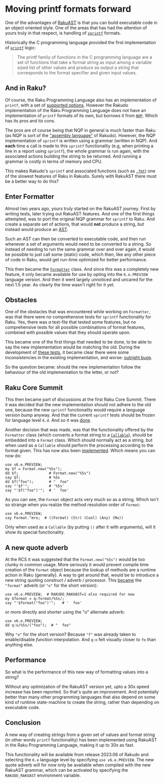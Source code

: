 # Moving printf formats forward

One of the advantages of [RakuAST](https://dev.to/lizmat/rakuast-for-early-adopters-576n) is that you can build executable code in an object oriented style.  One of the areas that has had the attention of yours truly in that respect, is handling of [`sprintf`](https://docs.raku.org/type/independent-routines#routine_sprintf) formats.

Historically the C programming language provided the first implementation of [`printf`](https://en.wikipedia.org/wiki/Printf) logic:

> The printf family of functions in the C programming language are a set of functions that take a format string as input among a variable sized list of other values and produce as output a string that corresponds to the format specifier and given input values.

## And in Raku?

Of course, the Raku Programming Language also has an implementation of `printf`, with a set of [supported options](https://docs.raku.org/type/independent-routines#Directives).  However the Rakudo implementation of the Raku Programming Language does not have an implementation of `printf` formats of its own, but borrows it from [`NQP`](https://github.com/raku/nqp#readme).  Which has its pros and its cons.

The pros are of course being that NQP in general is much faster than Raku (as NQP is sort of the ["assembly language"](https://en.wikipedia.org/wiki/Assembly_language) of Rakudo).  However, the NQP implementation of `sprintf` is written using a grammar (written in NQP).  And **each** time a call is made to this `sprintf` functionality (e.g, when printing a line in a report using `sprintf`), the whole grammar is run again, with the associated actions building the string to be returned.  And running a grammar is costly in terms of memory *and* CPU.

This makes Rakudo's `sprintf` and associated functions (such as [`.fmt`](https://docs.raku.org/routine/fmt)) one of the slowest features of Raku in Rakudo.  Surely with RakuAST there must be a better way to do this?

## Enter Formatter

Almost two years ago, yours truly started on the RakuAST journey.  First by writing tests, later trying out RakuAST features.  And one of the first things attempted, was to port the original NQP grammar for `sprintf` to Raku.  And create a separate set of actions, that would **not** produce a string, but instead would produce an [AST](https://en.wikipedia.org/wiki/Abstract_syntax_tree).

Such an AST can then be converted to executable code, and then run whenever a set of arguments would need to be converted to a string.  So instead of needing to run the same grammar over and over again, it would be possible to just call some (static) code, which then, like any other piece of code in Raku, would get run-time optimized for better performance.

This then became the [`Formatter`](https://github.com/rakudo/rakudo/blob/main/src/core.e/Formatter.pm6) class.  And since this was a completely new feature, it only became available for use by opting into the `6.e.PREVIEW` language version.  And then it went largely unnoticed and uncared for the next 1.5 year.  As clearly the time wasn't right for it yet.

## Obstacles

One of the obstacles that was encountered while working on `Formatter`, was that there were *no* comprehensive tests for `sprintf` functionality for Raku.  Yes, there was *a* test-file that tested some features, but no comprehensive tests for all possible combinations of format features, combined with possible values that they should operate upon.

This became one of the first things that needed to be done, to be able to say the new implementation would be matching the old.  During the development of [these tests](https://github.com/Raku/roast/tree/master/6.d/S32-str), it became clear there were some inconsistencies in the existing implementation, and worse: [outright bugs](https://github.com/Raku/roast/blob/master/6.d/S32-str/sprintf-f.t#L101).

So the question became: should the new implementation follow the behaviour of the old implementation to the letter, or not?

## Raku Core Summit

This then became part of discussions at the first Raku Core Summit.  There it was decided that the new implementation should not adhere to the old one, because the new `sprintf` functionality would require a language version bump anyway.  And that the current `sprintf` tests should be frozen for language level `6.d`.  And so it was [done](https://github.com/Raku/roast/commit/a297e8d4e2510e0fbef2cbd4c766d5e4927f029f).

Another decision that was made, was that the functionality offered by the `Formatter` class (which converts a format string to a [`Callable`](https://docs.raku.org/type/Callable)), should be embedded into a `Format` class.  Which should normally act as a string, but when used as a `Callable` should perform the processing according to the format given.  This has now also been [implemented](https://github.com/rakudo/rakudo/commit/ebe0e0b2c7290dd27729a71da65e55f3f3a72558).  Which means you can now do:
```
use v6.e.PREVIEW;
my $f = Format.new("%5s");
dd $f;              # Format.new("%5s")
say $f;             # %5s
dd $f("foo");       # "  foo"
say "'$f'";         # '%5s'
say "'$f("foo")'";  # '  foo'
```
As you can see, the `Format` object acts very much so as a string.  Which isn't so strange when you realize the method resolution order of `Format`:
```
use v6.e.PREVIEW;
say Format.^mro;  # ((Format) (Str) (Cool) (Any) (Mu))
```
Only when used as a `Callable` (by putting `()` after it with arguments), will it show its special functionality.

## A new quote adverb

At the RCS it was suggested that the `Format.new("%5s")` would be too clunky in common usage.  More seriously it would prevent compile time creation of the `Format` object because the lookup of methods are a runtime action in Raku (generally).  A way to get around that, would be to introduce a new string quoting construct / adverb / processor.  This [became](https://github.com/rakudo/rakudo/commit/e95c45a5ec641c301f0eec9c371f36683a0496fd) the `"format"` adverb (or `"o"` for the short version):
```
use v6.e.PREVIEW;  # RAKUDO_RAKUAST=1 also required for now
my $format = q:format/%5s/;
say "'$format("foo")'";   # '  foo'
```
or more directly and shorter using the "o" alternate adverb:
```
use v6.e.PREVIEW;
dd q:o/%5s/("foo");  # "  foo"
```
Why `"o"` for the short version?  Because `"f"` was already taken to enable/disable *f*unction interpolation.  And `q:o` felt visually closer to `fo` than anything else.

## Performance
So what is the performance of this new way of formatting values into a string?

Without any optimization of the RakuAST version yet, upto a 30x speed increase has been reported.  So that's quite an improvement.  And potentially better than many other programming languages that also depend on some kind of runtime state-machine to create the string, rather than depending on executable code.

## Conclusion
A new way of creating strings from a given set of values and format string (in other words `printf` functionality) has been implemented using RakuAST in the Raku Programming Language, making it up to 30x as fast.

This functionality will be available from release 2023.06 of Rakudo and selecting the `6.e` language level by specifying `use v6.e.PREVIEW`.  The new quote adverb will for now only be available when compiled with the new RakuAST grammar, which can be activated by specifying the `RAKUDO_RAKUAST` environment variable.

